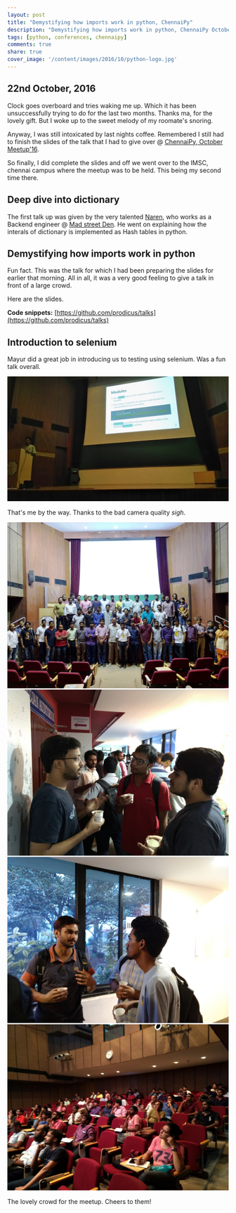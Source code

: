 ```yaml
---
layout: post
title: "Demystifying how imports work in python, ChennaiPy"
description: "Demystifying how imports work in python, ChennaiPy October meetup"
tags: [python, conferences, chennaipy]
comments: true
share: true
cover_image: '/content/images/2016/10/python-logo.jpg'
---
```


## 22nd October, 2016

Clock goes overboard and tries waking me up. Which it has been unsuccessfully trying to do for the last two months. Thanks ma, 
for the lovely gift. But I woke up to the sweet melody of my roomate's snoring. 

Anyway, I was still intoxicated by last nights coffee. Remembered I still had to finish the slides of the talk
that I had to give over @ [ChennaiPy, October Meetup'16](http://www.meetup.com/Chennaipy/events/234639862/). 

So finally, I did complete the slides and off we went over to the IMSC, chennai campus where the meetup was to be held.
This being my second time there. 

## Deep dive into dictionary

The first talk up was given by the very talented [Naren](https://twitter.com/makernaren/), who works as a Backend engineer @ 
[Mad street Den](http://vue.ai/). He went on explaining how the interals of dictionary is implemented as Hash tables in
python.

## Demystifying how imports work in python

Fun fact. This was the talk for which I had been preparing the slides for earlier that morning. All in all, it was a very good
feeling to give a talk in front of a large crowd.

Here are the slides.

<script async class="speakerdeck-embed" data-id="df1b0dd2c89b44678015f3565c876881" data-ratio="1.33333333333333" src="//speakerdeck.com/assets/embed.js"></script>

**Code snippets:** [https://github.com/prodicus/talks](https://github.com/prodicus/talks)

## Introduction to selenium

Mayur did a great job in introducing us to testing using selenium. Was a fun talk overall.

<center><img src="/content/images/2016/10/chennaipy1.jpg"></center> 

That's me by the way. Thanks to the bad camera quality *sigh*.

<center><img src="/content/images/2016/10/chennaipy2.jpeg"></center> 

<center><img src="/content/images/2016/10/chennaipy3.jpeg"></center> 

<center><img src="/content/images/2016/10/chennaipy4.jpeg"></center> 

<center><img src="/content/images/2016/10/chennaipy5.jpeg"></center> 

The lovely crowd for the meetup. Cheers to them!

